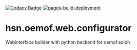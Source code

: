 [![Codacy Badge](https://app.codacy.com/project/badge/Grade/415669eb789c42208e2d76489b3e826f)](https://www.codacy.com/gh/pyrokar1993/hsn.oemof.web.configurator/dashboard?utm_source=github.com&amp;utm_medium=referral&amp;utm_content=pyrokar1993/hsn.oemof.web.configurator&amp;utm_campaign=Badge_Grade)
[![pages-build-deployment](https://github.com/pyrokar1993/hsn.oemof.web.configurator/actions/workflows/pages/pages-build-deployment/badge.svg?branch=gh-pages)](https://github.com/pyrokar1993/hsn.oemof.web.configurator/actions/workflows/pages/pages-build-deployment)
# hsn.oemof.web.configurator
Webinterface builder with python backend for oemof.solph
